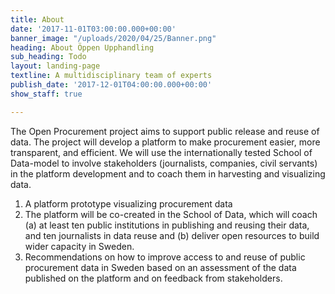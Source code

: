 ```yaml
---
title: About
date: '2017-11-01T03:00:00.000+00:00'
banner_image: "/uploads/2020/04/25/Banner.png"
heading: About Öppen Upphandling
sub_heading: Todo
layout: landing-page
textline: A multidisciplinary team of experts
publish_date: '2017-12-01T04:00:00.000+00:00'
show_staff: true

---
```

The Open Procurement project aims to support public release and reuse of data. The project will develop a platform to make procurement easier, more transparent, and efficient. We will use the internationally tested School of Data-model to involve stakeholders (journalists, companies, civil servants) in the platform development and to coach them in harvesting and visualizing data.

1. A platform prototype visualizing procurement data
2. The platform will be co-created in the School of Data, which will coach (a) at least ten public institutions in publishing and reusing their data, and ten journalists in data reuse and (b) deliver open resources to build wider capacity in Sweden.
3. Recommendations on how to improve access to and reuse of public procurement data in Sweden based on an assessment of the data published on the platform and on feedback from stakeholders.